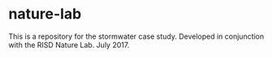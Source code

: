 # nature-lab

This is a repository for the stormwater case study. Developed in conjunction with the RISD Nature Lab. July 2017. 
